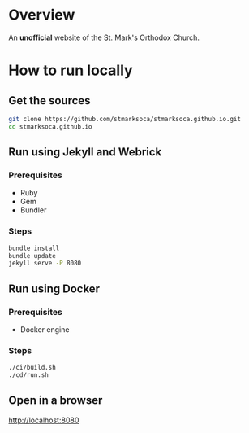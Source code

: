 # Overview

An **unofficial** website of the St. Mark's Orthodox Church.

# How to run locally

## Get the sources

```bash
git clone https://github.com/stmarksoca/stmarksoca.github.io.git
cd stmarksoca.github.io
```

## Run using Jekyll and Webrick

### Prerequisites

- Ruby
- Gem
- Bundler

### Steps

```bash
bundle install
bundle update
jekyll serve -P 8080
```

## Run using Docker

### Prerequisites

- Docker engine

### Steps

```bash
./ci/build.sh
./cd/run.sh
```

## Open in a browser

[http://localhost:8080](http://localhost:8080)
